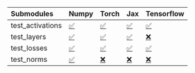 | Submodules       | Numpy                                                                                                                           | Torch                                                                                                                           | Jax                                                                                                                             | Tensorflow                                                                                                                      |
|:-----------------|:--------------------------------------------------------------------------------------------------------------------------------|:--------------------------------------------------------------------------------------------------------------------------------|:--------------------------------------------------------------------------------------------------------------------------------|:--------------------------------------------------------------------------------------------------------------------------------|
| test_activations | <a href="https://github.com/unifyai/ivy/runs/7992915603?check_suite_focus=true" rel="noopener noreferrer" target="_blank">✅</a> | <a href="https://github.com/unifyai/ivy/runs/7992916217?check_suite_focus=true" rel="noopener noreferrer" target="_blank">✅</a> | <a href="https://github.com/unifyai/ivy/runs/7992916706?check_suite_focus=true" rel="noopener noreferrer" target="_blank">✅</a> | <a href="https://github.com/unifyai/ivy/runs/7992917247?check_suite_focus=true" rel="noopener noreferrer" target="_blank">✅</a> |
| test_layers      | <a href="https://github.com/unifyai/ivy/runs/7992915734?check_suite_focus=true" rel="noopener noreferrer" target="_blank">✅</a> | <a href="https://github.com/unifyai/ivy/runs/7992916350?check_suite_focus=true" rel="noopener noreferrer" target="_blank">✅</a> | <a href="https://github.com/unifyai/ivy/runs/7992916804?check_suite_focus=true" rel="noopener noreferrer" target="_blank">✅</a> | <a href="https://github.com/unifyai/ivy/runs/7992917390?check_suite_focus=true" rel="noopener noreferrer" target="_blank">❌</a> |
| test_losses      | <a href="https://github.com/unifyai/ivy/runs/7992915877?check_suite_focus=true" rel="noopener noreferrer" target="_blank">✅</a> | <a href="https://github.com/unifyai/ivy/runs/7992916457?check_suite_focus=true" rel="noopener noreferrer" target="_blank">✅</a> | <a href="https://github.com/unifyai/ivy/runs/7992916987?check_suite_focus=true" rel="noopener noreferrer" target="_blank">✅</a> | <a href="https://github.com/unifyai/ivy/runs/7992917514?check_suite_focus=true" rel="noopener noreferrer" target="_blank">✅</a> |
| test_norms       | <a href="https://github.com/unifyai/ivy/runs/7992916008?check_suite_focus=true" rel="noopener noreferrer" target="_blank">✅</a> | <a href="https://github.com/unifyai/ivy/runs/7992916594?check_suite_focus=true" rel="noopener noreferrer" target="_blank">❌</a> | <a href="https://github.com/unifyai/ivy/runs/7992917105?check_suite_focus=true" rel="noopener noreferrer" target="_blank">❌</a> | <a href="https://github.com/unifyai/ivy/runs/7992917624?check_suite_focus=true" rel="noopener noreferrer" target="_blank">❌</a> |